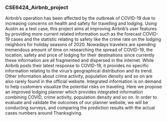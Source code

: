 ### CSE6424_Airbnb_project
Airbnb’s operation has been affected by the outbreak of COVID-19 due to increasing concerns on health and safety for travelling and lodging. Using Austin as a test case, this project aims at improving Airbnb’s user features by providing more current related information such as the forecast COVID-19 cases and the statistic relating to safety like the crime rate on the lodging neighbors for holiday seasons of 2020.
Nowadays travelers are spending tremendous amount of time on researching the spread of COVID-19, the location, safety and price of lodging for their destinations since currently these information are all fragmented and dispersed in the internet. While Airbnb posts their latest response to COVID-19, it provides no specific information relating to the virus’s geographical distribution and its trend. Other information about crime activity, population density and so on are also rarely found in the official website. Integrated information is on demand to help customers visualize the potential risks on traveling. 
Here we propose an improved lodging planner which provides integrated information combining COVID, crime activity, population density and so on. In order to evaluate and validate the outcomes of our planner website, we will be conducting surveys, and comparing the prediction results with the actual cases numbers around Thanksgiving.
